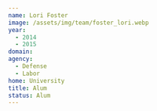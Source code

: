 ```yaml
---
name: Lori Foster
image: /assets/img/team/foster_lori.webp
year: 
  - 2014
  - 2015
domain:
agency:
  - Defense
  - Labor
home: University
title: Alum
status: Alum
---
```


